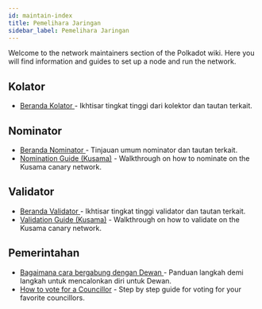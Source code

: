 ```yaml
---
id: maintain-index
title: Pemelihara Jaringan
sidebar_label: Pemelihara Jaringan
---
```


Welcome to the network maintainers section of the Polkadot wiki. Here you will find information and guides to set up a node and run the network.

## Kolator

- [ Beranda Kolator ](maintain-collator) - Ikhtisar tingkat tinggi dari kolektor dan tautan terkait.

## Nominator

- [ Beranda Nominator ](maintain-nominator) - Tinjauan umum nominator dan tautan terkait.
- [Nomination Guide (Kusama)](maintain-guides-how-to-nominate-kusama) - Walkthrough on how to nominate on the Kusama canary network.

## Validator

- [ Beranda Validator ](maintain-validator) - Ikhtisar tingkat tinggi validator dan tautan terkait.
- [Validation Guide (Kusama)](maintain-guides-how-to-validate-kusama) - Walkthrough on how to validate on the Kusama canary network.

## Pemerintahan

- [ Bagaimana cara bergabung dengan Dewan ](maintain-guides-how-to-join-council) - Panduan langkah demi langkah untuk mencalonkan diri untuk Dewan.
- [How to vote for a Councillor](maintain-guides-how-to-vote-councillor) - Step by step guide for voting for your favorite councillors.
